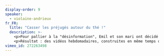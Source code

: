 ```yaml
---
display-order: 9
speaker:
  - violaine-andrieux
fr_FR:
  title: "Casser les préjugés autour du thé !"
  description: >-
    <p>Pour pallier à la "désinformation", Emil et son mari ont décidé de se saisir du web pour prendre la parole et défendre en douceur l'homoparentalité. L'idée : produire des vidéos qui racontent leur vie de papas pour montrer que finalement, ce n'est pas si différent...</p>
    <p>Résultat : des vidéos hebdomadaires, construites en même temps que leur parentalité, qui racontent leur vie de... parents, tout simplement.</p>
vimeo_id: 272263498
---
```

